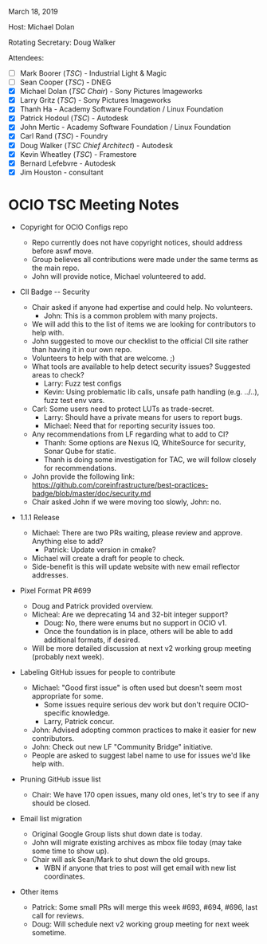 <!--
SPDX-License-Identifier: CC-BY-4.0
Copyright Contributors to the OpenColorIO Project.
-->

March 18, 2019

Host: Michael Dolan

Rotating Secretary: Doug Walker

Attendees:
  * [ ] Mark Boorer (_TSC_) - Industrial Light & Magic
  * [ ] Sean Cooper (_TSC_) - DNEG
  * [X] Michael Dolan (_TSC Chair_) - Sony Pictures Imageworks
  * [X] Larry Gritz (_TSC_) - Sony Pictures Imageworks
  * [X] Thanh Ha - Academy Software Foundation / Linux Foundation
  * [X] Patrick Hodoul (_TSC_) - Autodesk
  * [X] John Mertic - Academy Software Foundation / Linux Foundation
  * [X] Carl Rand (_TSC_) - Foundry
  * [X] Doug Walker (_TSC Chief Architect_) - Autodesk
  * [X] Kevin Wheatley (_TSC_) - Framestore
  * [X] Bernard Lefebvre - Autodesk
  * [X] Jim Houston - consultant

# **OCIO TSC Meeting Notes**

* Copyright for OCIO Configs repo
    - Repo currently does not have copyright notices, should address before aswf move.
    - Group believes all contributions were made under the same terms as the main repo.
    - John will provide notice, Michael volunteered to add.

* CII Badge -- Security
    - Chair asked if anyone had expertise and could help.  No volunteers.
        - John: This is a common problem with many projects.
    - We will add this to the list of items we are looking for contributors to help with.
    - John suggested to move our checklist to the official CII site rather than having it in our own repo.
    - Volunteers to help with that are welcome.  ;)
    - What tools are available to help detect security issues?  Suggested areas to check?
        - Larry: Fuzz test configs
        - Kevin: Using problematic lib calls, unsafe path handling (e.g. ../..), fuzz test env vars.
    - Carl: Some users need to protect LUTs as trade-secret.
        - Larry: Should have a private means for users to report bugs.
        - Michael: Need that for reporting security issues too.
    - Any recommendations from LF regarding what to add to CI?
        - Thanh: Some options are Nexus IQ, WhiteSource for security, Sonar Qube for static.
        - Thanh is doing some investigation for TAC, we will follow closely for recommendations.
    - John provide the following link: https://github.com/coreinfrastructure/best-practices-badge/blob/master/doc/security.md
    - Chair asked John if we were moving too slowly, John: no.

* 1.1.1 Release
    - Michael: There are two PRs waiting, please review and approve.  Anything else to add?
        - Patrick: Update version in cmake?
    - Michael will create a draft for people to check.
    - Side-benefit is this will update website with new email reflector addresses.

* Pixel Format PR #699
    - Doug and Patrick provided overview.
    - Micheal: Are we deprecating 14 and 32-bit integer support?
        - Doug: No, there were enums but no support in OCIO v1.
        - Once the foundation is in place, others will be able to add additional formats, if desired.
    - Will be more detailed discussion at next v2 working group meeting (probably next week).

* Labeling GitHub issues for people to contribute
    - Michael: "Good first issue" is often used but doesn't seem most appropriate for some.
        - Some issues require serious dev work but don't require OCIO-specific knowledge.
        - Larry, Patrick concur.
    - John: Advised adopting common practices to make it easier for new contributors.
    - John: Check out new LF "Community Bridge" initiative.
    - People are asked to suggest label name to use for issues we'd like help with.

* Pruning GitHub issue list
    - Chair: We have 170 open issues, many old ones, let's try to see if any should be closed.

* Email list migration
    - Original Google Group lists shut down date is today.
    - John will migrate existing archives as mbox file today (may take some time to show up).
    - Chair will ask Sean/Mark to shut down the old groups.
        - WBN if anyone that tries to post will get email with new list coordinates.

* Other items
    - Patrick: Some small PRs will merge this week #693, #694, #696, last call for reviews.
    - Doug: Will schedule next v2 working group meeting for next week sometime.
